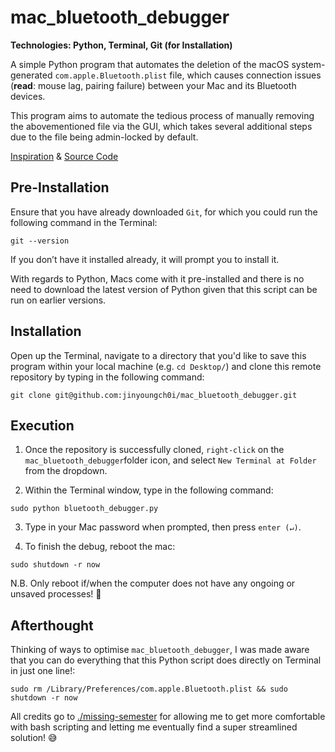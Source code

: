 # mac_bluetooth_debugger

**Technologies: Python, Terminal, Git (for Installation)**

A simple Python program that automates the deletion of the macOS system-generated `com.apple.Bluetooth.plist` file, which causes connection issues (**read**: mouse lag, pairing failure) between your Mac and its Bluetooth devices. 

This program aims to automate the tedious process of manually removing the abovementioned file via the GUI, which takes several additional steps due to the file being admin-locked by default. 

[Inspiration](https://stackoverflow.com/questions/20553957/how-can-i-clear-the-corebluetooth-cache-on-macos) & [Source Code](https://github.com/jinyoungch0i/mac_bluetooth_debugger/blob/master/bluetooth_debugger.py)

## Pre-Installation

Ensure that you have already downloaded `Git`, for which you could run the following command in the Terminal: 

`git --version`

If you don’t have it installed already, it will prompt you to install it.

With regards to Python, Macs come with it pre-installed and there is no need to download the latest version of Python given that this script can be run on earlier versions. 

## Installation

Open up the Terminal, navigate to a directory that you'd like to save this program within your local machine (e.g. `cd Desktop/`) and clone this remote repository by typing in the following command:

`git clone git@github.com:jinyoungch0i/mac_bluetooth_debugger.git`

## Execution

1. Once the repository is successfully cloned, `right-click` on the `mac_bluetooth_debugger`folder icon, and select `New Terminal at Folder` from the dropdown. 

2. Within the Terminal window, type in the following command:

`sudo python bluetooth_debugger.py`

3. Type in your Mac password when prompted, then press `enter (↵)`.

4. To finish the debug, reboot the mac:

`sudo shutdown -r now`

N.B. Only reboot if/when the computer does not have any ongoing or unsaved processes! 🙈

## Afterthought

Thinking of ways to optimise `mac_bluetooth_debugger`, I was made aware that you can do everything that this Python script does directly on Terminal in just one line!:

`sudo rm /Library/Preferences/com.apple.Bluetooth.plist && sudo shutdown -r now`

All credits go to [./missing-semester](https://missing.csail.mit.edu/) for allowing me to get more comfortable with bash scripting and letting me eventually find a super streamlined solution! 😅
